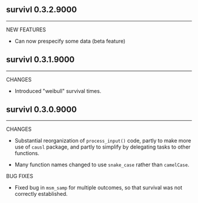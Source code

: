 ## survivl 0.3.2.9000
-------------------------------------------------------------------------------

NEW FEATURES

 * Can now prespecify some data (beta feature)



## survivl 0.3.1.9000
-------------------------------------------------------------------------------

CHANGES

 * Introduced "weibull" survival times.

 

## survivl 0.3.0.9000
-------------------------------------------------------------------------------

CHANGES

 * Substantial reorganization of `process_input()` code, partly to make more 
 use of `causl` package, and partly to  simplify by delegating tasks to other 
 functions.

 * Many function names changed to use `snake_case` rather than `camelCase`.
 
 
BUG FIXES

 * Fixed bug in `msm_samp` for multiple outcomes, so that survival was not 
 correctly established.
 
